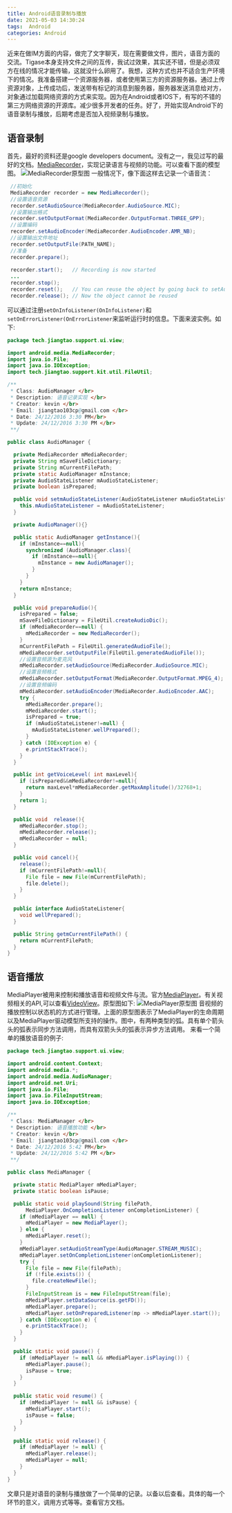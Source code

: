 ```yaml
---
title: Android语音录制与播放
date: 2021-05-03 14:30:24
tags:  Android
categories: Android
---
```


近来在做IM方面的内容，做完了文字聊天，现在需要做文件，图片，语音方面的交流。Tigase本身支持文件之间的互传，我试过效果，其实还不错，但是必须双方在线的情况才能传输，这就没什么卵用了。我想，这种方式也并不适合生产环境下的情况。我准备搭建一个资源服务器，或者使用第三方的资源服务器。通过上传资源对象，上传成功后，发送带有标记的消息到服务器，服务器发送消息给对方，对象通过加载网络资源的方式来实现。因为在Android或者IOS下，有写的不错的第三方网络资源的开源库。减少很多开发者的任务。好了，开始实现Android下的语音录制与播放，后期考虑是否加入视频录制与播放。<!--more-->

## 语音录制
首先，最好的资料还是google developers document。没有之一，我见过写的最好的文档。[MediaRecorder](https://developer.android.com/reference/android/media/MediaRecorder.html)，实现记录语言与视频的功能。可以查看下面的模型图。
![MediaRecorder原型图](http://7xk0q3.com1.z0.glb.clouddn.com/mediarecorder_state_diagram.gif)
一般情况下，像下面这样去记录一个语音流：
```Java
 //初始化
 MediaRecorder recorder = new MediaRecorder();
 //设置语音资源
 recorder.setAudioSource(MediaRecorder.AudioSource.MIC);
 //设置输出格式
 recorder.setOutputFormat(MediaRecorder.OutputFormat.THREE_GPP);
 //设置编码
 recorder.setAudioEncoder(MediaRecorder.AudioEncoder.AMR_NB);
 //设置输出文件地址
 recorder.setOutputFile(PATH_NAME);
 //准备
 recorder.prepare();
 
 recorder.start();   // Recording is now started
 ...
 recorder.stop();
 recorder.reset();   // You can reuse the object by going back to setAudioSource() step
 recorder.release(); // Now the object cannot be reused
```
可以通过注册`setOnInfoListener(OnInfoListener)`和` setOnErrorListener(OnErrorListener`来监听运行时的信息。下面来波实例。如下:
```Java
package tech.jiangtao.support.ui.view;

import android.media.MediaRecorder;
import java.io.File;
import java.io.IOException;
import tech.jiangtao.support.kit.util.FileUtil;

/**
 * Class: AudioManager </br>
 * Description: 语音记录实现 </br>
 * Creator: kevin </br>
 * Email: jiangtao103cp@gmail.com </br>
 * Date: 24/12/2016 3:30 PM</br>
 * Update: 24/12/2016 3:30 PM </br>
 **/

public class AudioManager {

  private MediaRecorder mMediaRecorder;
  private String mSaveFileDictionary;
  private String mCurrentFilePath;
  private static AudioManager mInstance;
  private AudioStateListener mAudioStateListener;
  private boolean isPrepared;

  public void setmAudioStateListener(AudioStateListener mAudioStateListener) {
    this.mAudioStateListener = mAudioStateListener;
  }

  private AudioManager(){}

  public static AudioManager getInstance(){
    if (mInstance==null){
      synchronized (AudioManager.class){
        if (mInstance==null){
          mInstance = new AudioManager();
        }
      }
    }
    return mInstance;
  }

  public void prepareAudio(){
    isPrepared = false;
    mSaveFileDictionary = FileUtil.createAudioDic();
    if (mMediaRecorder==null) {
      mMediaRecorder = new MediaRecorder();
    }
    mCurrentFilePath = FileUtil.generatedAudioFile();
    mMediaRecorder.setOutputFile(FileUtil.generatedAudioFile());
    //设置音频源为麦克风
    mMediaRecorder.setAudioSource(MediaRecorder.AudioSource.MIC);
    //设置音频格式
    mMediaRecorder.setOutputFormat(MediaRecorder.OutputFormat.MPEG_4);
    //设置音频编码
    mMediaRecorder.setAudioEncoder(MediaRecorder.AudioEncoder.AAC);
    try {
      mMediaRecorder.prepare();
      mMediaRecorder.start();
      isPrepared = true;
      if (mAudioStateListener!=null) {
        mAudioStateListener.wellPrepared();
      }
    } catch (IOException e) {
      e.printStackTrace();
    }
  }

  public int getVoiceLevel( int maxLevel){
    if (isPrepared&&mMediaRecorder!=null){
      return maxLevel*mMediaRecorder.getMaxAmplitude()/32768+1;
    }
    return 1;
  }

  public void  release(){
    mMediaRecorder.stop();
    mMediaRecorder.release();
    mMediaRecorder = null;
  }

  public void cancel(){
    release();
    if (mCurrentFilePath!=null){
      File file = new File(mCurrentFilePath);
      file.delete();
    }
  }

  public interface AudioStateListener{
    void wellPrepared();
  }

  public String getmCurrentFilePath() {
    return mCurrentFilePath;
  }
}
```
## 语音播放
MediaPlayer被用来控制和播放语音和视频文件与流。官方[MediaPlayer](https://developer.android.com/reference/android/media/MediaPlayer.html)。有关视频相关的API,可以查看[VideoView](https://developer.android.com/reference/android/widget/VideoView.html)。原型图如下:
![MediaPlayer原型图](http://7xk0q3.com1.z0.glb.clouddn.com/mediaplayer_state_diagram.gif)
音视频的播放控制以状态机的方式进行管理。上面的原型图表示了MediaPlayer的生命周期以及MediaPlayer驱动模型所支持的操作。图中，有两种类型的弧。具有单个箭头头的弧表示同步方法调用，而具有双箭头头的弧表示异步方法调用。
来看一个简单的播放语音的例子:
```Java
package tech.jiangtao.support.ui.view;

import android.content.Context;
import android.media.*;
import android.media.AudioManager;
import android.net.Uri;
import java.io.File;
import java.io.FileInputStream;
import java.io.IOException;

/**
 * Class: MediaManager </br>
 * Description: 语音播放功能 </br>
 * Creator: kevin </br>
 * Email: jiangtao103cp@gmail.com </br>
 * Date: 24/12/2016 5:42 PM</br>
 * Update: 24/12/2016 5:42 PM </br>
 **/

public class MediaManager {

  private static MediaPlayer mMediaPlayer;
  private static boolean isPause;

  public static void playSound(String filePath,
      MediaPlayer.OnCompletionListener onCompletionListener) {
    if (mMediaPlayer == null) {
      mMediaPlayer = new MediaPlayer();
    } else {
      mMediaPlayer.reset();
    }
    mMediaPlayer.setAudioStreamType(AudioManager.STREAM_MUSIC);
    mMediaPlayer.setOnCompletionListener(onCompletionListener);
    try {
      File file = new File(filePath);
      if (!file.exists()) {
        file.createNewFile();
      }
      FileInputStream is = new FileInputStream(file);
      mMediaPlayer.setDataSource(is.getFD());
      mMediaPlayer.prepare();
      mMediaPlayer.setOnPreparedListener(mp -> mMediaPlayer.start());
    } catch (IOException e) {
      e.printStackTrace();
    }
  }

  public static void pause() {
    if (mMediaPlayer != null && mMediaPlayer.isPlaying()) {
      mMediaPlayer.pause();
      isPause = true;
    }
  }

  public static void resume() {
    if (mMediaPlayer != null && isPause) {
      mMediaPlayer.start();
      isPause = false;
    }
  }

  public static void release() {
    if (mMediaPlayer != null) {
      mMediaPlayer.release();
      mMediaPlayer = null;
    }
  }
}
```
文章只是对语音的录制与播放做了一个简单的记录。以备以后查看。具体的每一个环节的意义，调用方式等等。查看官方文档。